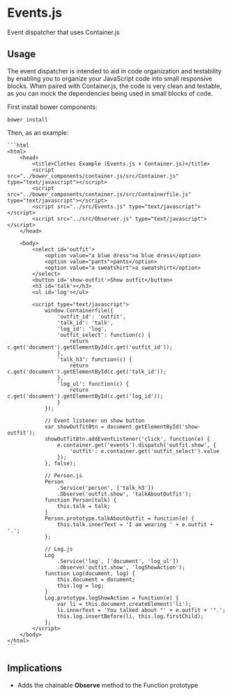 Events.js
=========

Event dispatcher that uses Container.js

## Usage

The event dispatcher is intended to aid in code organization and testability by enabling you to organize your JavaScript code into small responsive blocks.  When paired with Container.js, the code is very clean and testable, as you can mock the dependencies being used in small blocks of code.

First install bower components:

    bower install

Then, as an example:

    ```html
    <html>
        <head>
            <title>Clothes Example (Events.js + Container.js)</title>
            <script src="../bower_components/container.js/src/Container.js" type="text/javascript"></script>
            <script src="../bower_components/container.js/src/Containerfile.js" type="text/javascript"></script>
            <script src="../src/Events.js" type="text/javascript"></script>
            <script src="../src/Observer.js" type="text/javascript"></script>
        </head>

        <body>
            <select id='outfit'>
                <option value="a blue dress">a blue dress</option>
                <option value="pants">pants</option>
                <option value="a sweatshirt">a sweatshirt</option>
            </select>
            <button id='show-outfit'>Show outfit</button>
            <h3 id='talk'></h3>
            <ul id='log'></ul>

            <script type="text/javascript">
                window.Containerfile({
                    'outfit_id': 'outfit',
                    'talk_id': 'talk',
                    'log_id': 'log',
                    'outfit_select': function(c) {
                        return c.get('document').getElementById(c.get('outfit_id'));
                    },
                    'talk_h3': function(c) {
                        return c.get('document').getElementById(c.get('talk_id'));
                    },
                    'log_ul': function(c) {
                        return c.get('document').getElementById(c.get('log_id'));
                    }
                });

                // Event listener on show button
                var showOutfitBtn = document.getElementById('show-outfit');
                showOutfitBtn.addEventListener('click', function(e) {
                    e.container.get('events').dispatch('outfit.show', {
                        'outfit': e.container.get('outfit_select').value
                    });
                }, false);

                // Person.js
                Person
                    .Service('person', ['talk_h3'])
                    .Observe('outfit.show', 'talkAboutOutfit');
                function Person(talk) {
                    this.talk = talk;
                }
                Person.prototype.talkAboutOutfit = function(e) {
                    this.talk.innerText = 'I am wearing ' + e.outfit + '.';
                };

                // Log.js
                Log
                    .Service('log', ['document', 'log_ul'])
                    .Observe('outfit.show', 'logShowAction');
                function Log(document, log) {
                    this.document = document;
                    this.log = log;
                }
                Log.prototype.logShowAction = function(e) {
                    var li = this.document.createElement('li');
                    li.innerText = 'You talked about "' + e.outfit + '".';
                    this.log.insertBefore(li, this.log.firstChild);
                };
            </script>
        </body>
    </html>
    ```


## Implications

- Adds the chainable **Observe** method to the Function prototype
